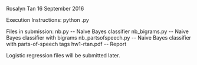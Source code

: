 Rosalyn Tan
16 September 2016

Execution Instructions: python <filename>.py

Files in submission:
nb.py -- Naive Bayes classifier
nb_bigrams.py -- Naive Bayes classifier with bigrams
nb_partsofspeech.py -- Naive Bayes classifier with parts-of-speech tags
hw1-rtan.pdf -- Report

Logistic regression files will be submitted later.

